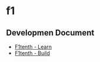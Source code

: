 # f1

## Developmen Document

* [F1tenth - Learn](https://docs.google.com/presentation/d/16Uzvz88pJjHkiSQfUj8_TsvsTvU3RVHSWQ_VYkmFNsk/edit)
* [F1tenth - Build](https://docs.google.com/presentation/d/1-CjTojXaHl1dYekMv4y2DxEINZc3bux3IXxh3eqn-4M/edit#slide=id.p)
